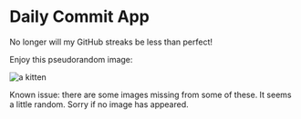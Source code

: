 Daily Commit App
================
No longer will my GitHub streaks be less than perfect!

Enjoy this pseudorandom image:

![a kitten](http://placekitten.com/200/500 "a kitten")

Known issue: there are some images missing from some of these. It seems a little random. Sorry if no image has appeared.